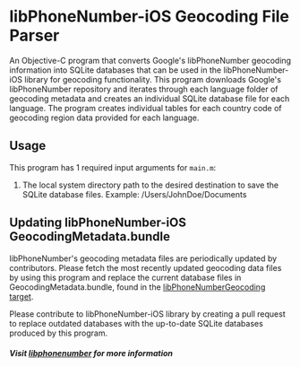 # **libPhoneNumber-iOS Geocoding File Parser**

An Objective-C program that converts Google's libPhoneNumber geocoding information into SQLite databases that 
can be used in the libPhoneNumber-iOS library for geocoding functionality. This program downloads Google's
libPhoneNumber repository and iterates through each language folder of geocoding metadata and creates an 
individual SQLite database file for each language. The program creates individual tables for each country code of 
geocoding region data provided for each language. 

## Usage

This program has 1 required input arguments for ```main.m```:

1) The local system directory path to the desired destination to save the SQLite database files.
Example: /Users/JohnDoe/Documents

## Updating libPhoneNumber-iOS GeocodingMetadata.bundle 

libPhoneNumber's geocoding metadata files are periodically updated by contributors. Please fetch the most recently
updated geocoding data files by using this program and replace the current database files in 
GeocodingMetadata.bundle, found in the [libPhoneNumberGeocoding target](https://github.com/iziz/libPhoneNumber-iOS/tree/master/libPhoneNumberGeocoding/Metadata).

Please contribute to libPhoneNumber-iOS library by creating a pull request to replace outdated databases with the
up-to-date SQLite databases produced by this program. 


##### Visit [libphonenumber](https://github.com/google/libphonenumber) for more information
